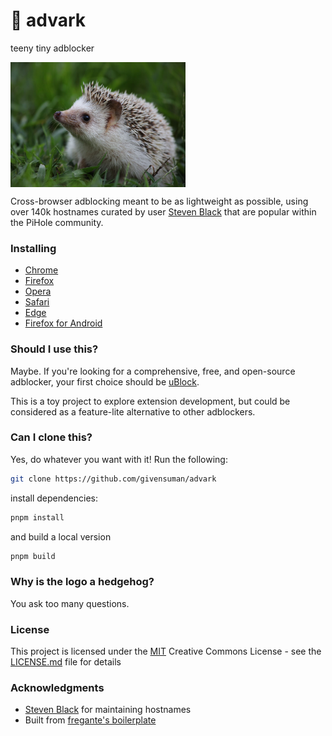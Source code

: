 # 🦔 advark

teeny tiny adblocker

<img src="./assets/hedgehog.png" height="200px" align="center" />

Cross-browser adblocking meant to be as lightweight as possible, using over 140k hostnames curated by user [Steven Black](https://github.com/StevenBlack/hosts) that are popular within the PiHole community.

### Installing

- [Chrome]()
- [Firefox]()
- [Opera]()
- [Safari]()
- [Edge]()
- [Firefox for Android]()

### Should I use this?

Maybe. If you're looking for a comprehensive, free, and open-source adblocker, your first choice should be [uBlock](https://ublockorigin.com/).

This is a toy project to explore extension development, but could be considered as a feature-lite alternative to other adblockers.

### Can I clone this?

Yes, do whatever you want with it! Run the following:

```bash
git clone https://github.com/givensuman/advark
```

install dependencies:

```bash
pnpm install
```

and build a local version

```bash
pnpm build
```

### Why is the logo a hedgehog?

You ask too many questions.

### License

This project is licensed under the [MIT](LICENSE.md) Creative Commons License - see the [LICENSE.md](LICENSE.md) file for details

### Acknowledgments

- [Steven Black](https://github.com/StevenBlack/hosts) for maintaining hostnames
- Built from [fregante's boilerplate](https://github.com/fregante/browser-extension-template)
